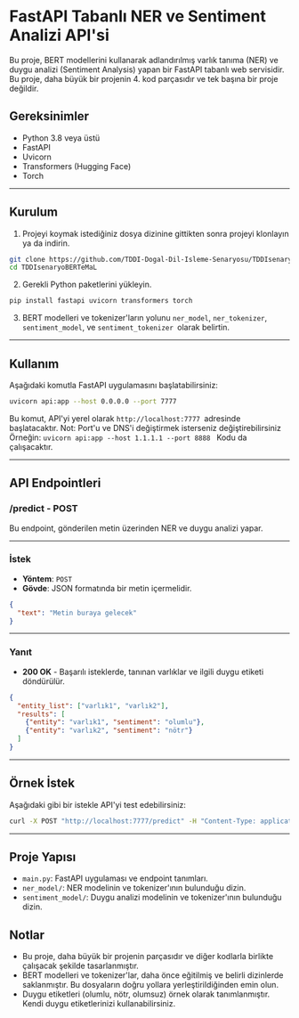 # FastAPI Tabanlı NER ve Sentiment Analizi API'si

Bu proje, BERT modellerini kullanarak adlandırılmış varlık tanıma (NER) ve duygu analizi (Sentiment Analysis) yapan bir FastAPI tabanlı web servisidir. Bu proje, daha büyük bir projenin 4. kod parçasıdır ve tek başına bir proje değildir.

## Gereksinimler

- Python 3.8 veya üstü
- FastAPI
- Uvicorn
- Transformers (Hugging Face)
- Torch

***

## Kurulum

1. Projeyi koymak istediğiniz dosya dizinine gittikten sonra projeyi klonlayın ya da indirin.

```bash
git clone https://github.com/TDDI-Dogal-Dil-Isleme-Senaryosu/TDDIsenaryoBERTeMaL.git
cd TDDIsenaryoBERTeMaL
```

2. Gerekli Python paketlerini yükleyin.

```bash
pip install fastapi uvicorn transformers torch
```

3. BERT modelleri ve tokenizer'ların yolunu `ner_model`, `ner_tokenizer`, `sentiment_model`, ve `sentiment_tokenizer `olarak belirtin.

***

## Kullanım
Aşağıdaki komutla FastAPI uygulamasını başlatabilirsiniz:

```bash
uvicorn api:app --host 0.0.0.0 --port 7777
```

Bu komut, API'yi yerel olarak `http://localhost:7777 `adresinde başlatacaktır.
Not: Port'u ve DNS'i değiştirmek isterseniz değiştirebilirsiniz 
Örneğin: 
`uvicorn api:app --host 1.1.1.1 --port 8888 `
Kodu da çalışacaktır.

***

## API Endpointleri
### /predict - POST
Bu endpoint, gönderilen metin üzerinden NER ve duygu analizi yapar.

***

### **İstek**
+ **Yöntem**: `POST`
+ **Gövde**: JSON formatında bir metin içermelidir.

```json
{
  "text": "Metin buraya gelecek"
} 
```

***

### Yanıt
+ **200 OK** - Başarılı isteklerde, tanınan varlıklar ve ilgili duygu etiketi döndürülür.

```json
{
  "entity_list": ["varlık1", "varlık2"],
  "results": [
    {"entity": "varlık1", "sentiment": "olumlu"},
    {"entity": "varlık2", "sentiment": "nötr"}
  ]
}
```

***

## Örnek İstek
Aşağıdaki gibi bir istekle API'yi test edebilirsiniz:

```bash
curl -X POST "http://localhost:7777/predict" -H "Content-Type: application/json" -d '{"text": "Merhaba dünya"}'
```

***

## Proje Yapısı
+ `main.py`: FastAPI uygulaması ve endpoint tanımları.
+ `ner_model/`: NER modelinin ve tokenizer'ının bulunduğu dizin.
+ `sentiment_model/`: Duygu analizi modelinin ve tokenizer'ının bulunduğu dizin.

## Notlar
+ Bu proje, daha büyük bir projenin parçasıdır ve diğer kodlarla birlikte çalışacak şekilde tasarlanmıştır.
+ BERT modelleri ve tokenizer'lar, daha önce eğitilmiş ve belirli dizinlerde saklanmıştır. Bu dosyaların doğru yollara yerleştirildiğinden emin olun.
+ Duygu etiketleri (olumlu, nötr, olumsuz) örnek olarak tanımlanmıştır. Kendi duygu etiketlerinizi kullanabilirsiniz.
